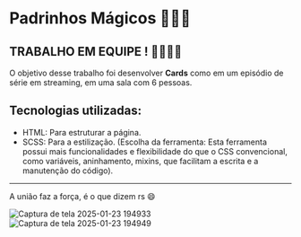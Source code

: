 # Padrinhos Mágicos 🧚🏻‍♀️

## TRABALHO EM EQUIPE ! 🫱🏼‍🫲🏻

O objetivo desse trabalho foi desenvolver **Cards** como em um episódio de série em streaming, em uma sala com 6 pessoas.

## Tecnologias utilizadas: 
- HTML: Para estruturar a página.
- SCSS: Para a estilização. (Escolha da ferramenta: Esta ferramenta possui mais funcionalidades e flexibilidade do que o CSS convencional, como variáveis, aninhamento, mixins, que facilitam a escrita e a manutenção do código).

---

A união faz a força, é o que dizem rs 😄

![Captura de tela 2025-01-23 194933](https://github.com/user-attachments/assets/a522b73c-2310-40c0-823c-ea3d428d3755)
![Captura de tela 2025-01-23 194949](https://github.com/user-attachments/assets/27c2417a-b95f-4040-9e74-4162305887e6)

